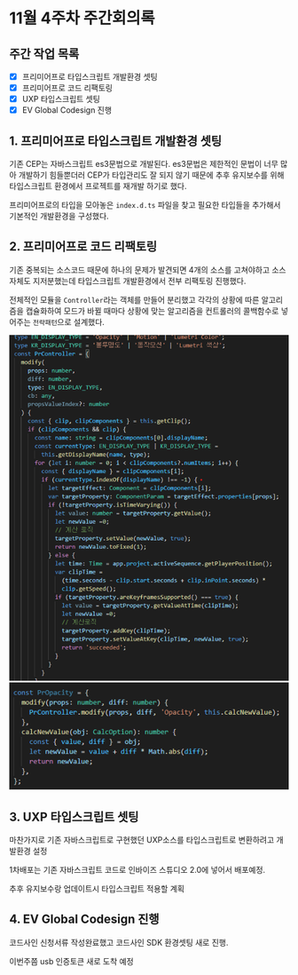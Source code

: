 # 11월 4주차 주간회의록

## 주간 작업 목록

- [x] 프리미어프로 타입스크립트 개발환경 셋팅
- [x] 프리미어프로 코드 리팩토링
- [x] UXP 타입스크립트 셋팅
- [x] EV Global Codesign 진행

## 1. 프리미어프로 타입스크립트 개발환경 셋팅

기존 CEP는 자바스크립트 es3문법으로 개발된다. es3문법은 제한적인 문법이 너무 많아 개발하기 힘들뿐더러
CEP가 타입관리도 잘 되지 않기 때문에 추후 유지보수를 위해 타입스크립트 환경에서 프로젝트를 재개발 하기로 했다.

프리미어프로의 타입을 모아놓은 `index.d.ts` 파일을 찾고 필요한 타입들을 추가해서 기본적인 개발환경을 구성했다. 


## 2. 프리미어프로 코드 리팩토링
기존 중복되는 소스코드 때문에 하나의 문제가 발견되면 4개의 소스를 고쳐야하고 소스자체도 지저분했는데
타입스크립트 개발환경에서 전부 리팩토링 진행했다.

전체적인 모듈을 `Controller`라는 객체를 만들어 분리했고 각각의 상황에 따른 알고리즘을 캡슐화하여 모드가 바뀔 때마다 상황에 맞는 알고리즘을 컨트롤러의 콜백함수로 넣어주는 `전략패턴`으로 설계했다.

![모듈](./asset/controller.png)
![불투명도](./asset/opacity.png)

## 3. UXP 타입스크립트 셋팅
마찬가지로 기존 자바스크립트로 구현했던 UXP소스를 타입스크립트로 변환하려고 개발환경 설정

1차배포는 기존 자바스크립트 코드로 인바이즈 스튜디오 2.0에 넣어서 배포예정.

추후 유지보수랑 업데이트시 타입스크립트 적용할 계획


## 4. EV Global Codesign 진행

코드사인 신청서류 작성완료했고 코드사인 SDK 환경셋팅 새로 진행.   

이번주쯤 usb 인증토큰 새로 도착 예정